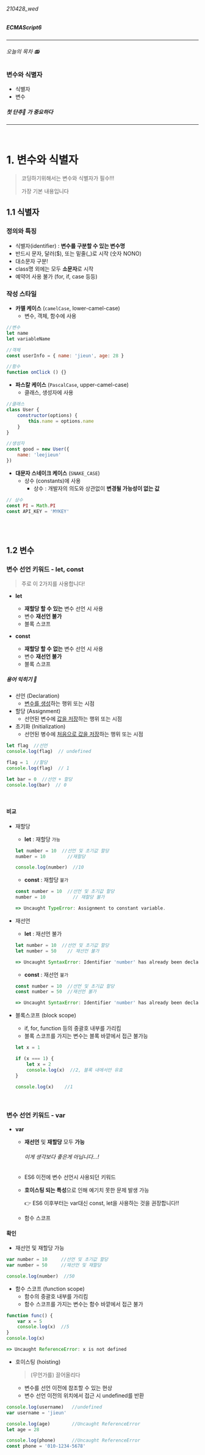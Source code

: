 ###### 210428_wed

##### ECMAScript6

<hr>



###### 오늘의 목차 :radio:

### 변수와 식별자

- 식별자
- 변수

##### 첫 단추:radio_button: 가 중요하다 

<hr>
<br>

# 1. 변수와 식별자

> 코딩하기위해서는 변수와 식별자가 필수!!!
>
> 가장 기본 내용입니다

## 1.1 식별자

### 정의와 특징

- 식별자(identifier) : **변수를 구분할 수 있는 변수명**
- 반드시 문자, 달러($), 또는 밑줄(_)로 시작 (숫자 NONO)
- 대소문자 구분!
- class명 외에는 모두 **소문자**로 시작
- 예약어 사용 불가 (for, if, case 등등)

### 작성 스타일

- **카멜 케이스** (`camelCase`, lower-camel-case)
  - 변수, 객체, 함수에 사용

```js
//변수
let name
let variableName

//객체
const userInfo = { name: 'jieun', age: 28 }

//함수
function onClick () {}
```

- **파스칼 케이스** (`PascalCase`, upper-camel-case)
  - 클래스, 생성자에 사용

```js
//클래스
class User {
    constructor(options) {
        this.name = options.name
    }
}

//생성자
const good = new User({
    name: 'leejieun'
})
```

- **대문자 스네이크 케이스** (`SNAKE_CASE`)
  - 상수 (constants)에 사용
    - 상수 : 개발자의 의도와 상관없이 **변경될 가능성이 없는 값**

```js
// 상수
const PI = Math.PI
const API_KEY = 'MYKEY'
```

<br>

<br>

## 1.2 변수

### 변수 선언 키워드 - let, const

> 주로 이 2가지를 사용합니다!

- **let**
  - **재할당 할 수 있는** 변수 선언 시 사용
  - 변수 **재선언 불가**
  - 블록 스코프

- **const**
  - **재할당 할 수 없는** 변수 선언 시 사용
  - 변수 **재선언 불가**
  - 블록 스코프

##### 용어 익히기 :jack_o_lantern:

- 선언 (Declaration)
  - <u>변수를 생성</u>하는 행위 또는 시점
- 할당 (Assignment)
  - 선언된 변수에 <u>값을 저장</u>하는 행위 또는 시점
- 초기화 (Initialization)
  - 선언된 병수에 <u>처음으로 값을 저장</u>하는 행위 또는 시점

```js
let flag  //선언
console.log(flag)  // undefined

flag = 1  //할당
console.log(flag)  // 1

let bar = 0  //선언 + 할당
console.log(bar)  // 0
```

<br>

#### 비교

- 재할당

  - **let** : 재할당 `가능`

  ```js
  let number = 10  //선언 및 초기값 할당
  number = 10		 //재할당
  
  console.log(number)  //10
  ```

  - **const** : 재할당 `불가`

  ```js
  const number = 10  //선언 및 초기값 할당
  number = 10		   // 재할당 불가
  
  => Uncaught TypeError: Assignment to constant variable.
  ```

- 재선언

  - **let** : 재선언 불가

  ```js
  let number = 10  //선언 및 초기값 할당
  let number = 50	 // 재선언 불가
  
  => Uncaught SyntaxError: Identifier 'number' has already been declared
  ```

  - **const** : 재선언 `불가`

  ```js
  const number = 10  //선언 및 초기값 할당
  const number = 50  //재선언 불가
  
  => Uncaught SyntaxError: Identifier 'number' has already been declared
  ```

- 블록스코프 (block scope)

  - if, for, function 등의 중괄호 내부를 가리킴
  - 블록 스코프를 가지는 변수는 블록 바깥에서 접근 불가능

  ```js
  let x = 1
  
  if (x === 1) {
      let x = 2
      console.log(x)  //2, 블록 내에서만 유효
  }
  
  console.log(x)  	//1
  ```

<br>

### 변수 선언 키워드 - var

- **var**
  - **재선언** 및 **재할당** 모두 **가능**

    ###### 이게 생각보다 좋은게 아닙니다...!

  - ES6 이전에 변수 선언시 사용되던 키워드

  - **호이스팅 되는 특성**으로 인해 예기치 못한 문제 발생 가능

    :point_right: ES6 이후부터는 var대신 const, let을 사용하는 것을 권장합니다!!

  - 함수 스코프

#### 확인

- 재선언 및 재할당 가능

```js
var number = 10		//선언 및 초기값 할당
var number = 50		//재선언 및 재할당

console.log(number)  //50
```

- 함수 스코프 (function scope)
  - 함수의 중괄호 내부를 가리킴
  - 함수 스코프를 가지는 변수는 함수 바깥에서 접근 불가

```js
function func() {
    var x = 5
    console.log(x)  //5
}
console.log(x)

=> Uncaught ReferenceError: x is not defined
```

- 호이스팅 (hoisting) 

  > (무언가를) 끌어올리다

  - 변수를 선언 이전에 참조할 수 있는 현상
  - 변수 선언 이전의 위치에서 접근 시 undefined를 반환

```js
console.log(username) 	//undefined
var username = 'jieun'

console.log(age)  		//Uncaught ReferenceError
let age = 28

console.log(phone)		//Uncaught ReferenceError
const phone = '010-1234-5678'
```

